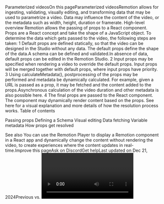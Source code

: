 Parameterized videosOn this pageParameterized videosRemotion allows for ingesting, validating, visually editing, and transforming data that may be used to parametrize a video.
Data may influence the content of the video, or the metadata such as width, height, duration or framerate.
High-level overview​
Remotion allows the passing of props to a React component.
Props are a React concept and take the shape of a JavaScript object.
To determine the data which gets passed to the video, the following steps are taken:
1  Default props are defined statically, so that the video can be designed in the Studio without any data. 
The default props define the shape of the data.A schema can be defined and validated.In absence of data, default props can be edited in the Remotion Studio.
2  Input props may be specified when rendering a video to override the default props.
Input props will be merged together with default props, where input props have priority.
3  Using calculateMetadata(), postprocessing of the props may be performed and metadata be dynamically calculated.
For example, given a URL is passed as a prop, it may be fetched and the content added to the props.Asynchronous calculation of the video duration and other metadata is also possible here.
4  The final props are passed to the React component.
The component may dynamically render content based on the props.
See here for a visual explanation and more details of how the resolution process works.
Table of contents​

Passing props
Defining a Schema
Visual editing
Data fetching
Variable metadata
How props get resolved

See also​
You can use the Remotion Player to display a Remotion component in a React app and dynamically change the content without rendering the video, to create experiences where the content updates in real-time.Improve this pageAsk on DiscordGet helpLast updated on Dec 21, 2024Previous<OffthreadVideo> vs. <Video>NextPassing propsHigh-level overviewTable of contentsSee also